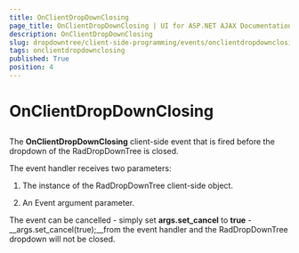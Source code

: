 ```yaml
---
title: OnClientDropDownClosing
page_title: OnClientDropDownClosing | UI for ASP.NET AJAX Documentation
description: OnClientDropDownClosing
slug: dropdowntree/client-side-programming/events/onclientdropdownclosing
tags: onclientdropdownclosing
published: True
position: 4
---
```


# OnClientDropDownClosing



## 

The __OnClientDropDownClosing__ client-side event that is fired before the dropdown of the RadDropDownTree is closed.

The event handler receives two parameters:

1. The instance of the RadDropDownTree client-side object.

1. An Event argument parameter.

The event can be cancelled - simply set __args.set_cancel__ to __true__ -__args.set_cancel(true);__from the event handler and the RadDropDownTree dropdown will not be closed.
